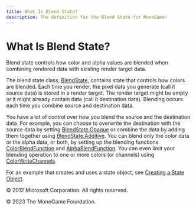 ```yaml
---
title: What Is Blend State?
description: The definition for the Blend State for MonoGame!
---
```


# What Is Blend State?

Blend state controls how color and alpha values are blended when combining rendered data with existing render target data.

The blend state class, [BlendState](xref:Microsoft.Xna.Framework.Graphics.BlendState), contains state that controls how colors are blended. Each time you render, the pixel data you generate (call it source data) is stored in a render target. The render target might be empty or it might already contain data (call it destination data). Blending occurs each time you combine source and destination data.

You have a lot of control over how you blend the source and the destination data. For example, you can choose to overwrite the destination with the source data by setting [BlendState.Opaque](xref:Microsoft.Xna.Framework.Graphics.BlendState) or combine the data by adding them together using [BlendState.Additive](xref:Microsoft.Xna.Framework.Graphics.BlendState). You can blend only the color data or the alpha data, or both, by setting up the blending functions [ColorBlendFunction](xref:Microsoft.Xna.Framework.Graphics.BlendState.ColorBlendFunction) and [AlphaBlendFunction](xref:Microsoft.Xna.Framework.Graphics.BlendState.AlphaBlendFunction). You can even limit your blending operation to one or more colors (or channels) using [ColorWriteChannels](xref:Microsoft.Xna.Framework.Graphics.BlendState.ColorWriteChannels).

For an example that creates and uses a state object, see [Creating a State Object](../howto/HowTo_Create_a_StateObject.md).

© 2012 Microsoft Corporation. All rights reserved.  

© 2023 The MonoGame Foundation.
